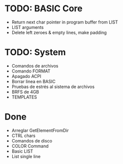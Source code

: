 # TODO: BASIC Core
- Return next char pointer in program buffer from LIST
- LIST arguments
- Delete left zeroes & empty lines, make padding

# TODO: System
- Comandos de archivos
- Comando FORMAT
- Apagado ACPI
- Borrar linea en BASIC
- Pruebas de estrés al sistema de archivos
- BRFS de 4GB
- TEMPLATES

# Done
- Arreglar GetElementFromDir
- CTRL chars
- Comandos de disco
- COLOR Command
- Basic LIST
- List single line
